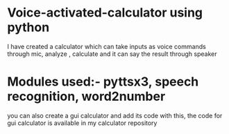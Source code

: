 # Voice-activated-calculator using python
I have created a calculator which can take inputs as voice commands through mic, analyze , calculate and it can say the result through speaker
# Modules used:- pyttsx3, speech recognition, word2number
you can also create a gui calculator and add its code with this, the code for gui calculator is available in my calculator repository
